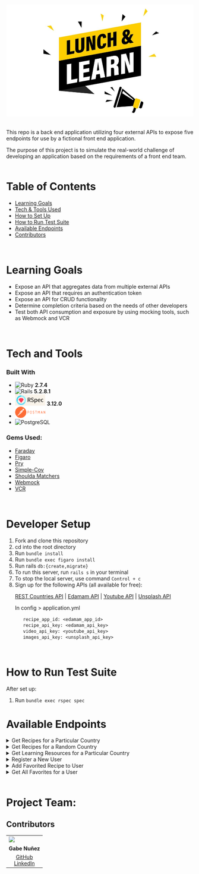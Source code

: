 <div align="center"><img src="doc/images/lunch_and_learn.jpeg" alt="Lunch and Learn" class="center" width="572" height="300"></div>
<br>
  
This repo is a back end application utilizing four external APIs to expose five endpoints for use by a fictional front end application. 
<br>

The purpose of this project is to simulate the real-world challenge of developing an application based on the requirements of a front end team. 
<br>
<br>

# Table of Contents
- [Learning Goals](#learning-goals)
- [Tech & Tools Used](#tech-and-tools)
- [How to Set Up](#how-to-set-up)
- [How to Run Test Suite](#how-to-run-test-suite)
- [Available Endpoints](#available-endpoints)
- [Contributors](#contributors)
<br>
    
# Learning Goals

- Expose an API that aggregates data from multiple external APIs
- Expose an API that requires an authentication token
- Expose an API for CRUD functionality
- Determine completion criteria based on the needs of other developers
- Test both API consumption and exposure by using mocking tools, such as Webmock and VCR
<br>

# Tech and Tools
### Built With
  - ![Ruby](https://img.shields.io/badge/Ruby-CC342D?style=for-the-badge&logo=ruby&logoColor=white) **2.7.4**
  - ![Rails](https://img.shields.io/badge/Ruby_on_Rails-CC0000?style=for-the-badge&logo=ruby-on-rails&logoColor=white) **5.2.8.1**
  - <img src="doc/images/rspec_badge.png" alt="RSpec" height="30"> **3.12.0**
  - <img src="doc/images/postman_badge.png" alt="RSpec" height="30">
  - ![PostgreSQL](https://img.shields.io/badge/PostgreSQL-316192?style=for-the-badge&logo=postgresql&logoColor=white)

### Gems Used:
  - [Faraday](https://lostisland.github.io/faraday/)
  - [Figaro](https://github.com/laserlemon/figaro)
  - [Pry](https://github.com/pry/pry-rails)
  - [Simple-Cov](https://github.com/simplecov-ruby/simplecov)
  - [Shoulda Matchers](https://github.com/thoughtbot/shoulda-matchers)
  - [Webmock](https://github.com/bblimke/webmock)
  - [VCR](https://github.com/vcr/vcr)
<br>

# Developer Setup
<ol>
  <li>Fork and clone this repository</li>
  <li>cd into the root directory</li>
  <li>Run <code>bundle install</code></li>
  <li>Run <code>bundle exec figaro install</code></li>
  <li>Run rails <code>db:{create,migrate}</code></li>
  <li>To run this server, run <code>rails s</code> in your terminal</li>
  <li>To stop the local server, use command <code>Control + c</code></li>
  <li>Sign up for the following APIs (all available for free):
  
  [REST Countries API](https://restcountries.com/#api-endpoints-v3-all) |
  [Edamam API](https://developer.edamam.com/edamam-recipe-api) |
  [Youtube API](https://developers.google.com/youtube/v3/getting-started) |
  [Unsplash API](https://unsplash.com/documentation#creating-a-developer-account)

  In config > application.yml

  ```
     recipe_app_id: <edamam_app_id>
     recipe_api_key: <edamam_api_key>
     video_api_key: <youtube_api_key>
     images_api_key: <unsplash_api_key>
  ```
</ol>
<br>

# How to Run Test Suite
  After set up:
  <ol>
    <li>Run <code>bundle exec rspec spec</code></li>
  </ol>


# Available Endpoints
<details close>
<summary>Get Recipes for a Particular Country</summary><br>

  - GET "/api/v1/recipes?country=thailand"<br>
  - Sample response body: <br>
    ```
      {
        "data": [
          {
            "id": "null",
            "type": "recipe",
            "attributes": {
              "title": "Thai Coconut Cremes",
              "url": "https://food52.com/recipes/37220-thai-coconut-cremes",
              "country": "thailand",
              "image": "https://edamam-product-images.com/web-img/f4e571219.jpg"
            }
          },
          {
            "id": "null",
            "type": "recipe",
            "attributes": {
              "title": "Sriracha",
              "url": "http://www.jamieoliver.com/recipes/vegetables-recipes/sriracha/",
              "country": "thailand",
              "image": "https://edamam-product-images.com/web-img/h4w832793.jpg"
          }
        ]
      }
    ```
  
</details>

<details close>
<summary>Get Recipes for a Random Country</summary><br>

  - GET "/api/v1/recipes
  - Sample response body: 
    ```
      {
        "data": [
          {
            "id": "null",
            "type": "recipe",
            "attributes": {
              "title": "Tropical Pops(Antigua and Barbuda)",
              "url": "http://www.food.com/recipe/tropical-pops-antigua-and-barbuda-507250",
              "country": "Antigua and Barbuda",
              "image": "https://edamam-product-images.com/web-img/m9h234343.jpg"
            }
          },
          {
            "id": "null",
            "type": "recipe",
            "attributes": {
              "title": "Papaya Pie (Antigua and Barbuda)",
              "url": "http://www.food.com/recipe/papaya-pie-antigua-and-barbuda-468338",
              "country": "Antigua and Barbuda",
              "image": "https://edamam-product-images.com/web-img/j6y293874.jpg"
          }
        ]
      }
    ```
</details>

<details close>
<summary>Get Learning Resources for a Particular Country</summary><br>

  - GET "/api/v1/learning_resources?country=laos"
  - Sample response body: 
    ```
      {
        "data": {
          "id": null,
          "type": "learning_resource",
          "attributes": {
            "country": "laos",
            "video": {
              "title": "A Super Quick History of Laos",
              "youtube_video_id": "uw8hjVqxMXw"
            },
            "images": [
              {
                "alt_tag": "time lapse photography of flying hot air balloon",
                "url": "https://images.unsplash.com/photo-1540611025311.jpg'
              },
              {
                "alt_tag": "aerial view of city at daytime",
                "url": "https://images.unsplash.com/photo-1570366583862.jpg"
              }
            ]
          }
        }
      }
    ```
</details>


<details close>
<summary>Register a New User</summary><br>

  - POST "/api/v1/users/"<br>
  - Sample request body: <br>
    ```
    {
        "name": "Jon X Sample",
        "email": "jon@sample.com"
    }
    ```
  - Sample response body: <br>
    ```
      {
        "data": {
          "id": "2",
          "type": "user",
          "attributes": {
            "name": "Jon X Sample",
            "email": "jon@sample.com",
            "api_key": "Xge8Ls27WdlS"
          }
        }
      }
    ```
</details>

<details close>
<summary>Add Favorited Recipe to User</summary><br>

  - POST "/api/v1/favorites"<br>
  - Sample request body: <br>
    ```
    {
        "api_key": "d1gdyTIHlmEK",
        "country": "vietnam",
        "recipe_link": "https://www.seriouseats.com/kenji_rulez.html",
        "recipe_title": "Garlic Noodles (a San Francisco Treat, not THE San Francisco Treat)"
    }
    ```
  - Sample response body: <br>
    ```
      {
        "success": "Favorite added successfully"
      }
    ```
</details>

<details close>
<summary>Get All Favorites for a User</summary><br>

  - GET "api/v1/favorites?api_key=d1gdyTIHlmEK"
  - Sample response body:
    ```
      {
        "data": [
          {
            "id": "1",
            "type": "favorite",
            "attributes": {
                "recipe_title": "Garlic Noodles (a San Francisco Treat, not THE San Francisco Treat)",
                "recipe_link": "https://www.seriouseats.com/kenji_rulez.html",
                "country": "vietnam",
                "created_at": "2023-01-17T21:12:19.336Z"
            }
          },
          {
            "id": "2",
            "type": "favorite",
            "attributes": {
                "recipe_title": "Thai Coconut Cremes",
                "recipe_link": "https://food52.com/recipes/37220-thai-coconut-cremes",
                "country": "thailand",
                "created_at": "2023-01-18T08:37:50.770Z"
            }
          }
        ]
      }
    ```
</details>


<br>

# Project Team:
## Contributors

<table>
  <tr>
    <td><img src="https://avatars.githubusercontent.com/u/108249540?v=4" width=auto height=110px></td>
  </tr>
  <tr>
    <td>
    <div align="center"><strong>Gabe Nuñez</strong></td></div>
  </tr>
  <tr>
    <td>
      <div align="center"><a href="https://github.com/GabrielCNunez">GitHub</a><br>
      <a href="https://www.linkedin.com/in/gabriel-c-nunez/">LinkedIn</a></div>
    </td>
  </tr>
</table>
